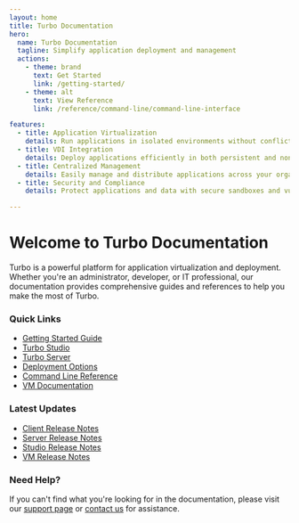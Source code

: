 ```yaml
---
layout: home
title: Turbo Documentation
hero:
  name: Turbo Documentation
  tagline: Simplify application deployment and management
  actions:
    - theme: brand
      text: Get Started
      link: /getting-started/
    - theme: alt
      text: View Reference
      link: /reference/command-line/command-line-interface

features:
  - title: Application Virtualization
    details: Run applications in isolated environments without conflicts or system modifications.
  - title: VDI Integration
    details: Deploy applications efficiently in both persistent and non-persistent VDI environments.
  - title: Centralized Management
    details: Easily manage and distribute applications across your organization with Turbo Server.
  - title: Security and Compliance
    details: Protect applications and data with secure sandboxes and vulnerability scanning.

---
```


# Welcome to Turbo Documentation

Turbo is a powerful platform for application virtualization and deployment. Whether you're an administrator, developer, or IT professional, our documentation provides comprehensive guides and references to help you make the most of Turbo.

### Quick Links

- [Getting Started Guide](/getting-started/)
- [Turbo Studio](/studio/overview/overview)
- [Turbo Server](/server/overview/overview)
- [Deployment Options](/deploying/overview/overview)
- [Command Line Reference](/reference/command-line/command-line-interface)
- [VM Documentation](/vm/virtual-machine/virtual-machine)

### Latest Updates

- [Client Release Notes](/releases/client/25.1.19.1661/release_notes)
- [Server Release Notes](/releases/server/24.11.2671/release_notes)
- [Studio Release Notes](/releases/studio/25.1.5/release_notes)
- [VM Release Notes](/releases/vm/25.1.11/release_notes)

### Need Help?

If you can't find what you're looking for in the documentation, please visit our [support page](https://turbo.net/support) or [contact us](https://turbo.net/contact) for assistance.
